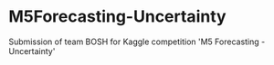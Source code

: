 # M5Forecasting-Uncertainty
Submission of team BOSH for Kaggle competition 'M5 Forecasting - Uncertainty'
